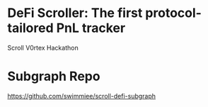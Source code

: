 # DeFi Scroller: The first protocol-tailored PnL tracker
Scroll V0rtex Hackathon

# Subgraph Repo
https://github.com/swimmiee/scroll-defi-subgraph
